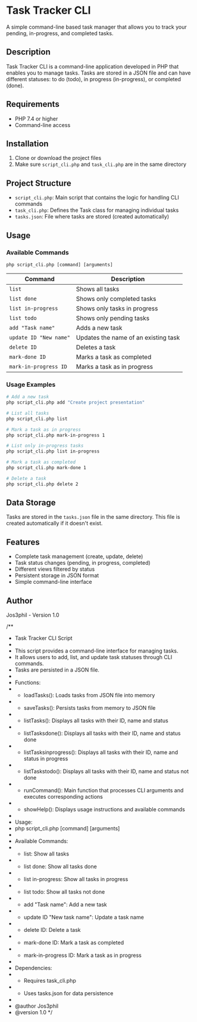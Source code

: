 # Task Tracker CLI

A simple command-line based task manager that allows you to track your pending, in-progress, and completed tasks.

## Description

Task Tracker CLI is a command-line application developed in PHP that enables you to manage tasks. Tasks are stored in a JSON file and can have different statuses: to do (todo), in progress (in-progress), or completed (done).

## Requirements

- PHP 7.4 or higher
- Command-line access

## Installation

1. Clone or download the project files
2. Make sure `script_cli.php` and `task_cli.php` are in the same directory

## Project Structure

- `script_cli.php`: Main script that contains the logic for handling CLI commands
- `task_cli.php`: Defines the Task class for managing individual tasks
- `tasks.json`: File where tasks are stored (created automatically)

## Usage

### Available Commands

```
php script_cli.php [command] [arguments]
```

| Command | Description |
|---------|-------------|
| `list` | Shows all tasks |
| `list done` | Shows only completed tasks |
| `list in-progress` | Shows only tasks in progress |
| `list todo` | Shows only pending tasks |
| `add "Task name"` | Adds a new task |
| `update ID "New name"` | Updates the name of an existing task |
| `delete ID` | Deletes a task |
| `mark-done ID` | Marks a task as completed |
| `mark-in-progress ID` | Marks a task as in progress |

### Usage Examples

```bash
# Add a new task
php script_cli.php add "Create project presentation"

# List all tasks
php script_cli.php list

# Mark a task as in progress
php script_cli.php mark-in-progress 1

# List only in-progress tasks
php script_cli.php list in-progress

# Mark a task as completed
php script_cli.php mark-done 1

# Delete a task
php script_cli.php delete 2
```

## Data Storage

Tasks are stored in the `tasks.json` file in the same directory. This file is created automatically if it doesn't exist.

## Features

- Complete task management (create, update, delete)
- Task status changes (pending, in progress, completed)
- Different views filtered by status
- Persistent storage in JSON format
- Simple command-line interface

## Author

Jos3phil - Version 1.0



/**
 * Task Tracker CLI Script
 * 
 * This script provides a command-line interface for managing tasks.
 * It allows users to add, list, and update task statuses through CLI commands.
 * Tasks are persisted in a JSON file.
 * 
 * Functions:
 * - loadTasks(): Loads tasks from JSON file into memory
 * - saveTasks(): Persists tasks from memory to JSON file 
 * - listTasks(): Displays all tasks with their ID, name and status
 * - listTasksdone(): Displays all tasks with their ID, name and status done
 * - listTasksinprogress(): Displays all tasks with their ID, name and status in progress
 * - listTaskstodo(): Displays all tasks with their ID, name and status not done
 * - runCommand(): Main function that processes CLI arguments and executes corresponding actions
 * - showHelp(): Displays usage instructions and available commands
 * 
 * Usage:
 * php script_cli.php [command] [arguments]
 * 
 * Available Commands:
 * - list: Show all tasks
 * - list done: Show all tasks done
 * - list in-progress: Show all tasks in progress
 * - list todo: Show all tasks not done
 * - add "Task name": Add a new task
 * - update ID "New task name": Update a task name
 * - delete ID: Delete a task
 * - mark-done ID: Mark a task as completed
 * - mark-in-progress ID: Mark a task as in progress
 * 
 * Dependencies:
 * - Requires task_cli.php
 * - Uses tasks.json for data persistence
 * 
 * @author Jos3phil
 * @version 1.0
 */